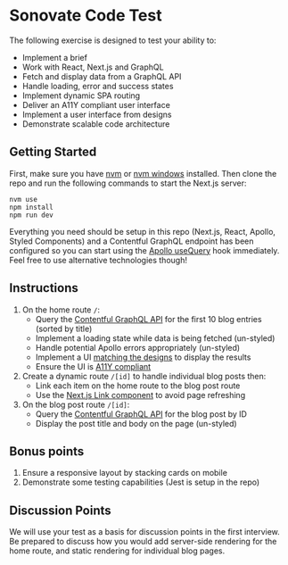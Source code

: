 # Sonovate Code Test

The following exercise is designed to test your ability to:

- Implement a brief
- Work with React, Next.js and GraphQL
- Fetch and display data from a GraphQL API
- Handle loading, error and success states
- Implement dynamic SPA routing
- Deliver an A11Y compliant user interface
- Implement a user interface from designs
- Demonstrate scalable code architecture 

## Getting Started

First, make sure you have [nvm](https://github.com/nvm-sh/nvm) or [nvm windows](https://github.com/coreybutler/nvm-windows) installed. Then clone the repo and run the following commands to start the Next.js server:

```
nvm use
npm install
npm run dev
```

Everything you need should be setup in this repo (Next.js, React, Apollo, Styled Components) and a Contentful GraphQL endpoint has been configured so you can start using the [Apollo useQuery](https://www.apollographql.com/docs/react/data/queries/) hook immediately. Feel free to use alternative technologies though!

## Instructions

1. On the home route `/`:
    - Query the [Contentful GraphQL API](https://graphql.contentful.com/content/v1/spaces/jgxvzzx7ps77/explore?access_token=AEf7QMYxPL9rGzq0iYw8vNWzbRvGEhLrtPXHYWYYE_I) for the first 10 blog entries (sorted by title)
    - Implement a loading state while data is being fetched (un-styled)
    - Handle potential Apollo errors appropriately (un-styled)
    - Implement a UI [matching the designs](https://www.figma.com/file/1y86C0LvrMVr5sR1G3952g/UI-Code-Test?node-id=0%3A1) to display the results
    - Ensure the UI is [A11Y compliant](https://www.a11yproject.com/checklist/)
2. Create a dynamic route `/[id]` to handle individual blog posts then:
    - Link each item on the home route to the blog post route
    - Use the [Next.js Link component](https://nextjs.org/docs/api-reference/next/link) to avoid page refreshing
3. On the blog post route `/[id]`:
    - Query the [Contentful GraphQL API](https://graphql.contentful.com/content/v1/spaces/jgxvzzx7ps77/explore?access_token=AEf7QMYxPL9rGzq0iYw8vNWzbRvGEhLrtPXHYWYYE_I) for the blog post by ID
    - Display the post title and body on the page (un-styled)

## Bonus points

1. Ensure a responsive layout by stacking cards on mobile
2. Demonstrate some testing capabilities (Jest is setup in the repo)

## Discussion Points

We will use your test as a basis for discussion points in the first interview. Be prepared to discuss how you would add server-side rendering for the home route, and static rendering for individual blog pages.
